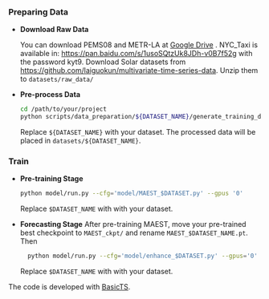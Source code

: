 
### Preparing Data


- **Download Raw Data**

    You can download PEMS08 and METR-LA at [Google Drive](https://drive.google.com/drive/folders/14EJVODCU48fGK0FkyeVom_9lETh80Yjp) .
    NYC_Taxi is available in: https://pan.baidu.com/s/1usoSQtzUk8JDh-v0B7f52g with the password kyt9. 
    Download Solar datasets from https://github.com/laiguokun/multivariate-time-series-data.
    Unzip them to `datasets/raw_data/`

- **Pre-process Data**

    ```bash
    cd /path/to/your/project
    python scripts/data_preparation/${DATASET_NAME}/generate_training_data.py
    ```

    Replace `${DATASET_NAME}` with your dataset. The processed data will be placed in `datasets/${DATASET_NAME}`.


### Train

- **Pre-training Stage**

    ```bash
    python model/run.py --cfg='model/MAEST_$DATASET.py' --gpus '0'
    ```
  Replace `$DATASET_NAME` with with your dataset.
- **Forecasting Stage** 
    After pre-training MAEST, move your pre-trained best checkpoint to `MAEST_ckpt/` and rename `MAEST_$DATASET_NAME.pt`.
    Then
    ```bash
      python model/run.py --cfg='model/enhance_$DATASET.py' --gpus='0'
    ```
    Replace `$DATASET_NAME` with with your dataset.

The code is developed with [BasicTS](https://github.com/zezhishao/BasicTS).


